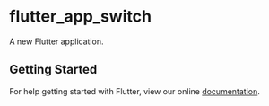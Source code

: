 # flutter_app_switch

A new Flutter application.

## Getting Started

For help getting started with Flutter, view our online
[documentation](https://flutter.io/).
